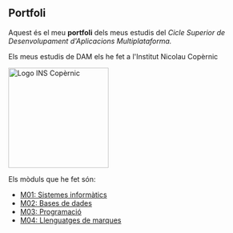 ## Portfoli

Aquest és el meu **portfoli** dels meus estudis del *Cicle Superior de Desenvolupament d'Aplicacions Multiplataforma.*

Els meus estudis de DAM els he fet a l'Institut Nicolau Copèrnic

<img src="https://copernic.cat/images/logos/logo-headeRr.png" width="200px" alt="Logo INS Copèrnic">

Els mòduls que he fet són:
- [M01: Sistemes informàtics](https://github.com/PolNie/Portfoli/tree/main/Moduls/M01%20Sistemes%20informatics)
- [M02: Bases de dades](https://github.com/PolNie/Portfoli/tree/main/Moduls/M02%20Bases%20de%20dades)
- [M03: Programació](https://github.com/PolNie/Portfoli/tree/main/Moduls/M03%20Programacio)
- [M04: Llenguatges de marques](https://github.com/PolNie/Portfoli/tree/main/Moduls/M04%20Llenguatge%20de%20marques)
